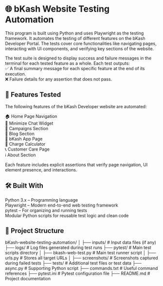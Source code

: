 # 🌐 bKash Website Testing Automation
This program is built using Python and uses Playwright as the testing framework. It automates the testing of different features on the bKash Developer Portal. The tests cover core functionalities like navigating pages, interacting with UI components, and verifying key sections of the website.

The test suite is designed to display success and failure messages in the terminal for each tested feature as a whole. Each test outputs:  
✅ A final summary message for each specific feature at the end of its execution.  
❌ Failure details for any assertion that does not pass.  

## 🚀 Features Tested
The following features of the bKash Developer website are automated:  

🏠 Home Page Navigation  
💬 Minimize Chat Widget  
📣 Campaigns Section  
📰 Blog Section  
📱 bKash App Page  
🧮 Charge Calculator  
📞 Customer Care Page  
ℹ️ About Section  

Each feature includes explicit assertions that verify page navigation, UI element presence, and interactions.  

## 🛠️ Built With
Python 3.x – Programming language  
Playwright – Modern end-to-end web testing framework  
pytest – For organizing and running tests  
Modular Python scripts for reusable test logic and clean code  

## 📂 Project Structure

bKash-website-testing-automation/
│
├── inputs/                  # Input data files (if any)
├── logs/                    # Log files generated during test runs
├── pytest/                  # Main test scripts directory
│   ├── bkash-web-test.py    # Main test runner script
│   ├── urls.py              # Stores all target URLs
│
├── screenshots/             # Screenshots captured during failed tests
├── tests/                   # Additional test files or test data
├── async.py                 # Supporting Python script
├── commands.txt             # Useful command references
├── pytest.ini               # Pytest configuration file
├── README.md                # Project documentation



